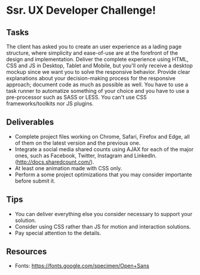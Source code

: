 # Ssr. UX Developer Challenge!

## Tasks
The client has asked you to create an user experience as a lading page structure, where simplicity and ease-of-use are at the forefront of the design and implementation. Deliver the complete experience using HTML, CSS and JS in Desktop, Tablet and Mobile, but you'll only receive a desktop mockup since we want you to solve the responsive behavior. Provide clear explanations about your decision-making process for the responsive approach; document code as much as possible as well. You have to use a task runner to automatize something of your choice and you have to use a pre-processor such as SASS or LESS. You can't use CSS frameworks/toolkits nor JS plugins.
 
## Deliverables
* Complete project files working on Chrome, Safari, Firefox and Edge, all of them on the latest version and the previous one.
* Integrate a social media shared counts using AJAX for each of the major ones, such as Facebook, Twitter, Instagram and LinkedIn. (http://docs.sharedcount.com/).
* At least one animation made with CSS only.
* Perform a some project optimizations that you may consider importante before submit it.

## Tips
* You can deliver everything else you consider necessary to support your solution.
* Consider using CSS rather than JS for motion and interaction solutions.
* Pay special attention to the details.

## Resources
* Fonts: https://fonts.google.com/specimen/Open+Sans